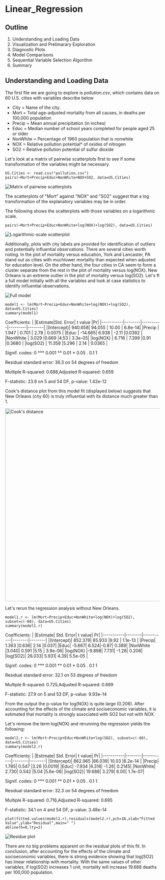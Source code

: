 # Linear_Regression

## Outline
1. Understanding and Loading Data
2. Visualization and Prelimarary Exploration
3. Diagnostic Plots
4. Model Comparisons
5. Sequential Variable Selection Algorithm
6. Summary

## Understanding and Loading Data
The first file we are going to explore is *pollution.csv*, which contains data on 60 U.S. cities with variables describe below

* City = Name of the city.
* Mort = Total age-adjusted mortality from all causes, in deaths per 100,000 population 
* Precip = Mean annual precipitation (in inches)
* Educ = Median number of school years completed for people aged 25 or older
* NonWhite = Percentage of 1960 population that is nonwhite
* NOX = Relative pollution potential* of oxides of nitrogen
* SO2 = Relative pollution potential of sulfur dioxide

Let's look at a matrix of pairwise scatterplots first to see if some transformation of the variables might be necessary.

```
US.Cities <- read.csv("pollution.csv")
pairs(~Mort+Precip+Educ+NonWhite+NOX+SO2, data=US.Cities)
```

![Matrix of pairwise scatterplots](https://user-images.githubusercontent.com/87252001/125220199-4d9b6980-e294-11eb-9433-915adca2dbda.png)


The scatterplots of "Mort" against "NOX" and "SO2" suggest that a log transformation of the explanatory variables may be in order.

The following shows the scatterplots with those variables on a logarithmic scale.

```
pairs(~Mort+Precip+Educ+NonWhite+log(NOX)+log(SO2), data=US.Cities)
```

![Logarithmic-scale scatterplot](https://user-images.githubusercontent.com/87252001/125224189-18dee080-e29b-11eb-83d0-0296ced551c2.png)


Additionally, plots with city labels are provided for identification of outliers and potentially influential observations. There are several cities worth noting. In the plot of mortality versus education, York and Lancaster, PA stand out as cities with muchlower mortality than expected when adjusted for education level. On the other hand, the four cities in CA seem to form a cluster separate from the rest in the plot of mortality versus log(NOX). New Orleans is an extreme outlier in the plot of mortality versus log(SO2).
Let's ft a full model initially with all the variables and look at case statistics to identify influential observations.

![Full model](https://user-images.githubusercontent.com/87252001/125360346-bbe63780-e339-11eb-8793-00241d46f7a6.png)

```
model1 <- lm(Mort~Precip+Educ+NonWhite+log(NOX)+log(SO2), data=US.Cities)
summary(model1)
```

Coefficients:
|           |Estimate|Std. Error| t value |Pr|
|-----------|--------|----------|---------|--------|
|(Intercept)| 940.658| 94.055   | 10.00   | 6.8e-14|
|Precip     | 1.947  | 0.701    | 2.78    | 0.0075 |
|Educ       | -14.665| 6.938    | -2.11   |0.0392  |
|NonWhite   | 3.029  |0.669     |4.53     | 3.3e-05|
|log(NOX)   | 6.716  | 7.399    |0.91     |0.3680  |
|log(SO2)   | 11.358 |5.296     | 2.14    | 0.0365 |

Signif. codes: 0 *** 0.001 ** 0.01 * 0.05 . 0.1 1

Residual standard error: 36.3 on 54 degrees of freedom

Multiple R-squared: 0.688,Adjusted R-squared: 0.659

F-statistic: 23.8 on 5 and 54 DF, p-value: 1.42e-12

Cook's distance plot from this model fit (displayed below) suggests that New Orleans (city 60) is truly influential with its distance much greater than 1.

<img width="626" alt="Cook's distance" src="https://user-images.githubusercontent.com/87252001/125359515-5e052000-e338-11eb-8b55-0f891c0f5f65.png">

Let's rerun the regression analysis without New Orleans.

```
model1.r <- lm(Mort~Precip+Educ+NonWhite+log(NOX)+log(SO2), subset=c(-60), data=US.Cities)
summary(model1.r)
```

Coefficients:
|           |Estimate| Std. Error| t value| Pr|
|-----------|--------|-----------|--------|--------|
|(Intercept)| 852.378| 85.933    |9.92    | 1.1e-13 |
|Precip| 1.363 |0.636| 2.14 |0.037|
|Educ| -5.667| 6.524|-0.87| 0.389|
|NonWhite |3.040| 0.591 |5.15 | 3.9e-06|
|log(NOX) |-9.898| 7.731| -1.28| 0.206|
|log(SO2)| 26.033| 5.931| 4.39| 5.5e-05 |

Signif. codes: 0 *** 0.001 ** 0.01 * 0.05 . 0.1 1

Residual standard error: 32.1 on 53 degrees of freedom 

Multiple R-squared: 0.725,Adjusted R-squared: 0.699 

F-statistic: 27.9 on 5 and 53 DF, p-value: 9.93e-14

From the output the p-value for log(NOX) is quite large (0.206). After accounting for the effects of the climate and socioeconomic variables, it is estimated that mortality is strongly associated with SO2 but not with NOX.

Let's remove the term log(NOX) and rerunning the regression yields the following:

```
model2.r <- lm(Mort~Precip+Educ+NonWhite+log(SO2), subset=c(-60), data=US.Cities)
summary(model2.r)
```

Coefficients:
|           |Estimate| Std. Error| t value| Pr|
|-----------|--------|-----------|--------|--------|
|(Intercept)| 862.965 |86.039| 10.03 |6.2e-14 |
|Precip| 1.785| 0.547 |3.26 |0.0019|
|Educ| -7.934 |6.316| -1.26| 0.2145|
|NonWhite| 2.730| 0.542 |5.04 |5.6e-06|
|log(SO2)| 19.688| 3.279| 6.00| 1.7e-07|

Signif. codes: 0 *** 0.001 ** 0.01 * 0.05 . 0.1 1

Residual standard error: 32.3 on 54 degrees of freedom

Multiple R-squared: 0.716,Adjusted R-squared: 0.695

F-statistic: 34.1 on 4 and 54 DF, p-value: 3.48e-14

```
plot(fitted.values(model2.r),residuals(model2.r),pch=16,xlab="Fitted Value",ylab="Residual",main=" ")
abline(h=0,lty=2)
```
![Residue plot](https://user-images.githubusercontent.com/87252001/125383147-f5806800-e364-11eb-8d8c-971f23f62550.png)

There are no big problems apparent on the residual plots of this fit. In conclusion, after accounting for the effects of the climate and socioeconomic variables, there is strong evidence showing that log(SO2) has linear relationship with mortality. With the same values of other variables, if log(SO2) increases 1 unit, mortality will increase 19.688 deaths per 100,000 population.
